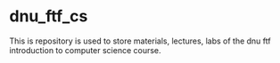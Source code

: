 # dnu_ftf_cs
This is repository is used to store materials, lectures, labs of the dnu ftf introduction to computer science course.
